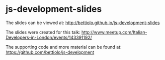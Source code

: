 js-development-slides
=====================

The slides can be viewed at: 
http://bettiolo.github.io/js-development-slides

The slides were created for this talk:
http://www.meetup.com/Italian-Developers-in-London/events/143391192/

The supporting code and more material can be found at:
https://github.com/bettiolo/js-development
